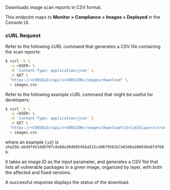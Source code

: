 Downloads image scan reports in CSV format.

This endpoint maps to **Monitor > Compliance > Images > Deployed** in the Console UI.

### cURL Request

Refer to the following cURL command that generates a CSV file containing the scan reports:

```bash
$ curl -k \
  -u <USER> \
  -H 'Content-Type: application/json' \
  -X GET \
  "https://<CONSOLE>/api/v<VERSION>/images/download" \
  > images.csv
```

Refer to the following example cURL command that might be useful for developers:

```bash
$ curl -k \
  -u <USER> \
  -H 'Content-Type: application/json' \
  -X GET \
  "https://<CONSOLE>/api/v<VERSION>/images/download?id={id}&layers=true" \
  > images.csv
```
where an example `{id}` is `sha256:abd4f451ddb707c8e68a36d695456a515cdd6f9581b7a8348a380030a6fd7689`.

It takes an image ID as the input parameter, and generates a CSV file that lists all vulnerable packages in a given image, organized by layer, with both the affected and fixed versions.

A successful response displays the status of the download.
